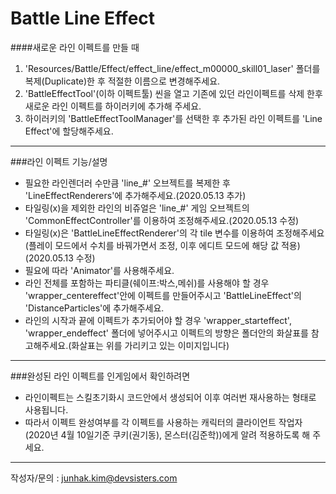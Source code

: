 # Battle Line Effect

####새로운 라인 이펙트를 만들 때
1. 'Resources/Battle/Effect/effect_line/effect_m00000_skill01_laser' 폴더를 복제(Duplicate)한 후 적절한 이름으로 변경해주세요.
2. 'BattleEffectTool'(이하 이펙트툴) 씬을 열고 기존에 있던 라인이펙트를 삭제 한후 새로운 라인 이펙트를 하이러키에 추가해 주세요.
3. 하이러키의 'BattleEffectToolManager'를 선택한 후 추가된 라인 이펙트를 'Line Effect'에 할당해주세요.

---

###라인 이펙트 기능/설명
- 필요한 라인렌더러 수만큼 'line_#' 오브젝트를 복제한 후 'LineEffectRenderers'에 추가해주세요.(2020.05.13 추가)
- 타일링(x)을 제외한 라인의 비쥬얼은 'line_#' 게임 오브젝트의 'CommonEffectController'를 이용하여 조정해주세요.(2020.05.13 수정)
- 타일링(x)은 'BattleLineEffectRenderer'의 각 tile 변수를 이용하여 조정해주세요(플레이 모드에서 수치를 바꿔가면서 조정, 이후 에디트 모드에 해당 값 적용)(2020.05.13 수정)
- 필요에 따라 'Animator'를 사용해주세요.
- 라인 전체를 포함하는 파티클(쉐이프:박스,메쉬)를 사용해야 할 경우 'wrapper_centereffect'안에 이펙트를 만들어주시고 'BattleLineEffect'의 'DistanceParticles'에 추가해주세요.
- 라인의 시작과 끝에 이펙트가 추가되어야 할 경우 'wrapper_starteffect', 'wrapper_endeffect' 폴더에 넣어주시고 이펙트의 방향은 폴더안의 화살표를 참고해주세요.(화살표는 위를 가리키고 있는 이미지입니다) 

---

###완성된 라인 이펙트를 인게임에서 확인하려면
- 라인이펙트는 스킬초기화시 코드안에서 생성되어 이후 여러번 재사용하는 형태로 사용됩니다.
- 따라서 이펙트 완성여부를 각 이펙트를 사용하는 캐릭터의 클라이언트 작업자(2020년 4월 10일기준 쿠키(권기동), 몬스터(김준학))에게 알려 적용하도록 해 주세요.

---

작성자/문의 : junhak.kim@devsisters.com
